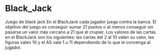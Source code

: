 # Black_Jack
Juego de black jack
En el BlackJack cada jugador juega contra la banca. El objetivo del 
juego es conseguir sumar 21 puntos o al menos conseguir sin pasarse un valor 
más cercano a 21 que el crupier. Los valores de las cartas en el BlackJack son 
los siguientes: las cartas del 2 al 10 valen su valor, las figuras valen 10 y 
el AS vale 1 u 11 dependiendo de lo que le convenga al jugador.
